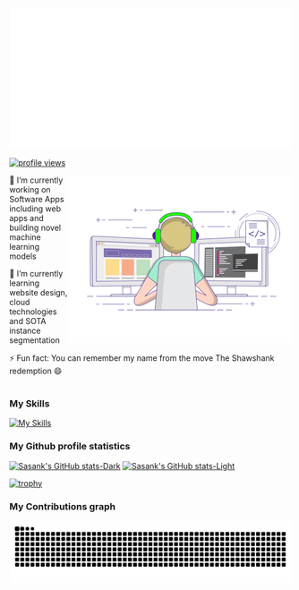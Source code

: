 <div style="display: inline; width: 100%;">
  <img src="animated_name.svg" style="height: 20%; width: 100%;" alt="Click to see the source"> 
</div>
<p>
  <a href="https://github.com/smarabattula/smarabattula">
    <img src="https://komarev.com/ghpvc/?username=smarabattula&color=green" alt="profile views" />
  </a>
</p>

<img align = "right" alt="Coding" width="400" src="https://raw.githubusercontent.com/devSouvik/devSouvik/master/gif3.gif">


🚀 I’m currently working on Software Apps including web apps and building novel machine learning models 

🌱 I’m currently learning website design, cloud technologies and SOTA instance segmentation

⚡ Fun fact: You can remember my name from the move The Shawshank redemption 😄 
 <br>
 <br>
### My Skills
 
[![My Skills](https://skillicons.dev/icons?i=python,java,r,matlab,ruby,cpp,html,css,javascript,bootstrap,php,react,nodejs,rails,mongodb,mysql,sqlite,aws,gcp,docker,kubernetes,netlify,pytorch,tensorflow,git,postman,vscode&perline=15)](https://skillicons.dev)

### My Github profile statistics
<!--img src="https://github-readme-stats.vercel.app/api/top-langs/?username=smarabattula&show_icons=true&hide_border=false&theme=jolly&count_private=true&include_all_commits=true&layout=compact" height="132px" width="240px" alt="GitHub Langs"/-->
[![Sasank's GitHub stats-Dark](https://github-readme-stats.vercel.app/api?username=smarabattula&show_icons=true&theme=dark#gh-dark-mode-only)](https://github.com/smarabattula/github-readme-stats#gh-dark-mode-only)
[![Sasank's GitHub stats-Light](https://github-readme-stats.vercel.app/api?username=smarabattula&show_icons=true&theme=default#gh-light-mode-only)](https://github.com/smarabattula/github-readme-stats#gh-light-mode-only)

[![trophy](https://github-profile-trophy.vercel.app/?username=smarabattula)](https://github.com/ryo-ma/github-profile-trophy)
  <p>
  <h3>My Contributions graph</h3>
  <div align="center">
  <img alt="snake eating my contributions in the graph" src="https://github.com/smarabattula/smarabattula/blob/output/github-contribution-grid-snake.svg"/>
  </div>
  <br/>
</p>
